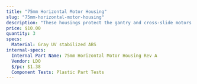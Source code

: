 ```yaml
---
title: "75mm Horizontal Motor Housing"
slug: "75mm-horizontal-motor-housing"
description: "These housings protect the gantry and cross-slide motors and encoders from rain."
price: $10.00
quantity: 3
specs:
  Material: Gray UV stabilized ABS
internal-specs:
  Internal Part Name: 75mm Horizontal Motor Housing Rev A
  Vendor: LDO
  $/pc: $1.38
  Component Tests: Plastic Part Tests
---
```

